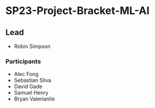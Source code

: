 # SP23-Project-Bracket-ML-AI

## Lead
- Robin Simpson

### Participants
- Alec Fong
- Sebastian Silva
- David Gade
- Samuel Henry
- Bryan Valerianlie